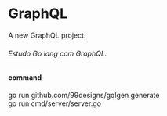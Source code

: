 # GraphQL

A new GraphQL project.

###### Estudo Go lang com GraphQL.

#### command

go run github.com/99designs/gqlgen generate <br>
go run cmd/server/server.go
